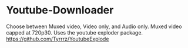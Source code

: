 # Youtube-Downloader
Choose between Muxed video, Video only, and Audio only. Muxed video capped at 720p30. Uses the youtube exploder package. https://github.com/Tyrrrz/YoutubeExplode
